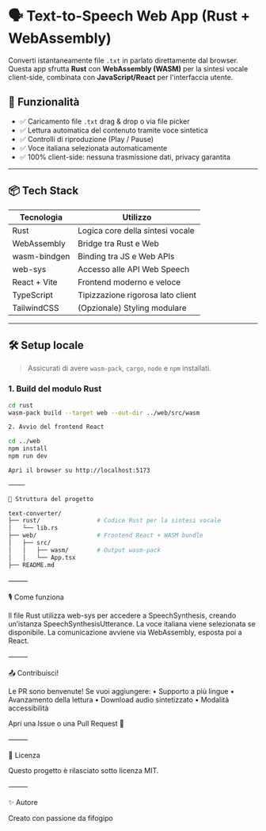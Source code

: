 # 🗣️ Text-to-Speech Web App (Rust + WebAssembly)

Converti istantaneamente file `.txt` in parlato direttamente dal browser.  
Questa app sfrutta **Rust** con **WebAssembly (WASM)** per la sintesi vocale client-side, combinata con **JavaScript/React** per l'interfaccia utente.

## 🚀 Funzionalità

- ✅ Caricamento file `.txt` drag & drop o via file picker
- ✅ Lettura automatica del contenuto tramite voce sintetica
- ✅ Controlli di riproduzione (Play / Pause)
- ✅ Voce italiana selezionata automaticamente
- ✅ 100% client-side: nessuna trasmissione dati, privacy garantita

---

## 📦 Tech Stack

| Tecnologia    | Utilizzo                              |
|---------------|----------------------------------------|
| Rust          | Logica core della sintesi vocale       |
| WebAssembly   | Bridge tra Rust e Web                  |
| wasm-bindgen  | Binding tra JS e Web APIs              |
| web-sys       | Accesso alle API Web Speech            |
| React + Vite  | Frontend moderno e veloce              |
| TypeScript    | Tipizzazione rigorosa lato client      |
| TailwindCSS   | (Opzionale) Styling modulare           |

---

## 🛠️ Setup locale

> Assicurati di avere `wasm-pack`, `cargo`, `node` e `npm` installati.

### 1. Build del modulo Rust

```bash
cd rust
wasm-pack build --target web --out-dir ../web/src/wasm

2. Avvio del frontend React

cd ../web
npm install
npm run dev

Apri il browser su http://localhost:5173

⸻

📁 Struttura del progetto

text-converter/
├── rust/                # Codice Rust per la sintesi vocale
│   └── lib.rs
├── web/                 # Frontend React + WASM bundle
│   ├── src/
│   │   ├── wasm/        # Output wasm-pack
│   │   └── App.tsx
├── README.md

```
⸻

🎙️ Come funziona

Il file Rust utilizza web-sys per accedere a SpeechSynthesis, creando un’istanza SpeechSynthesisUtterance. La voce italiana viene selezionata se disponibile. La comunicazione avviene via WebAssembly, esposta poi a React.

⸻

📤 Contribuisci!

Le PR sono benvenute! Se vuoi aggiungere:
	•	Supporto a più lingue
	•	Avanzamento della lettura
	•	Download audio sintetizzato
	•	Modalità accessibilità

Apri una Issue o una Pull Request 🤝

⸻

📄 Licenza

Questo progetto è rilasciato sotto licenza MIT.

⸻

✨ Autore

Creato con passione da fifogipo